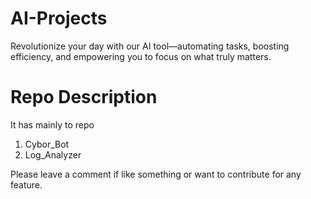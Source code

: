 # AI-Projects
Revolutionize your day with our AI tool—automating tasks, boosting efficiency, and empowering you to focus on what truly matters.

# Repo Description
It has mainly to repo
1) Cybor_Bot
2) Log_Analyzer

Please leave a comment if like something or want to contribute for any feature.
